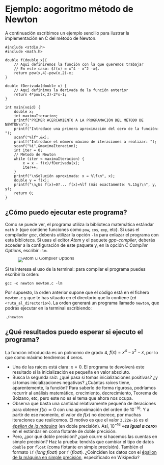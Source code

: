 # Ejemplo: aogoritmo método de Newton

A continuación escribimos un ejemplo sencillo para ilustrar la implementación en C del método de Newton.


    #include <stdio.h>
    #include <math.h>

    double f(double x){
        // Aquí definiremos la función con la que queremos trabajar
        // En este caso: $f(x) = x^4 - x^2 -x$.
        return pow(x,4)-pow(x,2)-x;
    }

    double fDerivada(double x) {
        // Aquí definimos la derivada de la función anterior
        return 4*pow(x,3)-2*x-1;
    }

    int main(void) {
        double x;
        int maximaIteracion;
        printf("PRIMER ACERCAMIENTO A LA PROGRAMACIÓN DEL MÉTODO DE NEWTON\n");
        printf("Introduce una primera aproximación del cero de la función: ");
        scanf("%lf",&x);
        printf("Introduce el número máximo de iteraciones a realizar: ");
        scanf("%i",&maximaIteracion);
        int iter = 0;
        // Método de Newton
        while (iter < maximaIteracion) {
            x = x - f(x)/fDerivada(x);
            iter++;
        }
        printf("\nSolución aproximada: x = %lf\n", x);
        double y = f(x);
        printf("\n¿Es f(x)=0?... f(x)=%lf (más exactamente: %.15g)\n", y, y);
        return 0;
    }

## ¿Cómo puedo ejecutar este programa?

Como se puede ver, el programa utiliza la biblioteca matemática estándar `math.h` (que contiene funciones como `pow`, `cos`, `exp`, etc). Si usas el compilador *gcc*, deberás utilizar la opción `-lm` para enlazar el programa con esta biblioteca. Si usas el editor *Atom* y el paquete *gpp-compiler*, deberás acceder a la configuración de este paquete y, en la opción *C Compiler Options*, escribir `-lm`.

<div class="image-container"; style="width:50%; line-height:5pt; margin-left:42px;">
<img src="https://rrgalvan.github.io/Fundamentos_MN/img/atom_compiler_options.png" alt="Atom C Compiler Options">
</div>


Si te interesa el uso de la terminal: para compilar el programa puedes escribir la orden:

    gcc -o newton newton.c -lm

Por supuesto, la orden anterior supone que el código está en el
fichero `newton.c` y que te has situado en el directorio que lo
contiene (`cd <ruta_al_directorio>`). La orden generará un programa
llamado `newton`, que podrás ejecutar en la terminal escribiendo:

    ./newton

## ¿Qué resultados puedo esperar si ejecuto el programa?

La función introducida es un polinomio de grado $4$, $f(x)=x^4-x^2-x$, por lo que como máximo tendremos $4$ ceros.

- Una de las raíces está clara: $x=0$. El programa te devolverá este resultado si la inicialización es pequeña en valor absoluto.
- Busca la segunda raíz: ¿qué pasa si tomas inicializaciones positivas? ¿y si tomas inicializaciones negativas? ¿Cuántas raíces tiene, aparentemente, la función? Para saberlo de forma rigurosa, podríamos recurrir al análisis matemático, crecimiento, decrecimiento, Teorema de Bolzano, etc, pero este no es el tema que ahora nos ocupa.
- Observa que basta una cantidad relativamente pequeña de iteraciones para obtener $f(x) \simeq 0$ con una aproximación del orden de $10^{-16}$. Y a partir de ese momento, el valor de $f(x)$ no decrece, por muchas iteraciones que realicemos. El motivo es que el valor `2.22e-16` es el *[épsilon de la máquina](https://en.wikipedia.org/wiki/Machine_epsilon)* (en doble precisión). Así, $10^{-16}$ «***es igual a cero***» en el estándar en coma flotante de doble precisión.
- Pero, ¿por qué doble precisión? ¿qué ocurre si hacemos las cuentas en simple precisión? Haz la prueba: tendrás que cambiar el tipo de datos `double` por `float` (coma flotante en simple precisión). También el formato `lf` (*long float*) por `f` (*float*). ¿Coinciden los datos con el [épsilon de la máquina en simple precisión](https://en.wikipedia.org/wiki/Machine_epsilon), especificado en Wikipedia?
